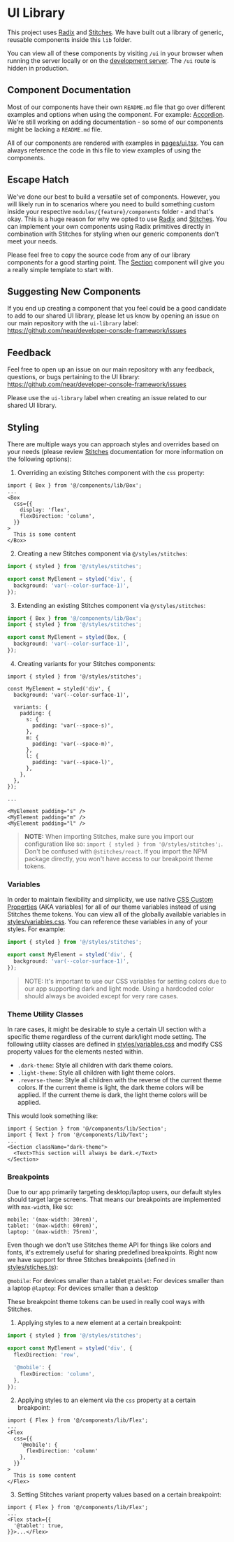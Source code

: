 # UI Library

This project uses [Radix](https://www.radix-ui.com/) and [Stitches](https://stitches.dev/). We have built out a library of generic, reusable components inside this `lib` folder.

You can view all of these components by visiting `/ui` in your browser when running the server locally or on the [development server](https://core.dev.console.pagoda.co/ui). The `/ui` route is hidden in production.

## Component Documentation

Most of our components have their own `README.md` file that go over different examples and options when using the component. For example: [Accordion](./Accordion/README.md). We're still working on adding documentation - so some of our components might be lacking a `README.md` file.

All of our components are rendered with examples in [pages/ui.tsx](../../pages/ui.tsx). You can always reference the code in this file to view examples of using the components.

## Escape Hatch

We've done our best to build a versatile set of components. However, you will likely run in to scenarios where you need to build something custom inside your respective `modules/{feature}/components` folder - and that's okay. This is a huge reason for why we opted to use [Radix](https://www.radix-ui.com/) and [Stitches](https://stitches.dev/). You can implement your own components using Radix primitives directly in combination with Stitches for styling when our generic components don't meet your needs.

Please feel free to copy the source code from any of our library components for a good starting point. The [Section](./Section/) component will give you a really simple template to start with.

## Suggesting New Components

If you end up creating a component that you feel could be a good candidate to add to our shared UI library, please let us know by opening an issue on our main repository with the `ui-library` label: https://github.com/near/developer-console-framework/issues

## Feedback

Feel free to open up an issue on our main repository with any feedback, questions, or bugs pertaining to the UI library: https://github.com/near/developer-console-framework/issues

Please use the `ui-library` label when creating an issue related to our shared UI library.

## Styling

There are multiple ways you can approach styles and overrides based on your needs (please review [Stitches](https://stitches.dev/) documentation for more information on the following options):

1. Overriding an existing Stitches component with the `css` property:

```tsx
import { Box } from '@/components/lib/Box';
...
<Box
  css={{
    display: 'flex',
    flexDirection: 'column',
  }}
>
  This is some content
</Box>
```

2. Creating a new Stitches component via `@/styles/stitches`:

```ts
import { styled } from '@/styles/stitches';

export const MyElement = styled('div', {
  background: 'var(--color-surface-1)',
});
```

3. Extending an existing Stitches component via `@/styles/stitches`:

```ts
import { Box } from '@/components/lib/Box';
import { styled } from '@/styles/stitches';

export const MyElement = styled(Box, {
  background: 'var(--color-surface-1)',
});
```

4. Creating variants for your Stitches components:

```tsx
import { styled } from '@/styles/stitches';

const MyElement = styled('div', {
  background: 'var(--color-surface-1)',

  variants: {
    padding: {
      s: {
        padding: 'var(--space-s)',
      },
      m: {
        padding: 'var(--space-m)',
      },
      l: {
        padding: 'var(--space-l)',
      },
    },
  },
});

...

<MyElement padding="s" />
<MyElement padding="m" />
<MyElement padding="l" />
```

> **NOTE:** When importing Stitches, make sure you import our configuration like so: `import { styled } from '@/styles/stitches';`. Don't be confused with `@stitches/react`. If you import the NPM package directly, you won't have access to our breakpoint theme tokens.

### Variables

In order to maintain flexibility and simplicity, we use native [CSS Custom Properties](https://developer.mozilla.org/en-US/docs/Web/CSS/--*) (AKA variables) for all of our theme variables instead of using Stitches theme tokens. You can view all of the globally available variables in [styles/variables.css](../../styles/variables.css). You can reference these variables in any of your styles. For example:

```ts
import { styled } from '@/styles/stitches';

export const MyElement = styled('div', {
  background: 'var(--color-surface-1)',
});
```

> NOTE: It's important to use our CSS variables for setting colors due to our app supporting dark and light mode. Using a hardcoded color should always be avoided except for very rare cases.

### Theme Utility Classes

In rare cases, it might be desirable to style a certain UI section with a specific theme regardless of the current dark/light mode setting. The following utility classes are defined in [styles/variables.css](../../styles/variables.css) and modify CSS property values for the elements nested within.

- `.dark-theme`: Style all children with dark theme colors.
- `.light-theme`: Style all children with light theme colors.
- `.reverse-theme`: Style all children with the reverse of the current theme colors. If the current theme is light, the dark theme colors will be applied. If the current theme is dark, the light theme colors will be applied.

This would look something like:

```tsx
import { Section } from '@/components/lib/Section';
import { Text } from '@/components/lib/Text';
...
<Section className="dark-theme">
  <Text>This section will always be dark.</Text>
</Section>
```

### Breakpoints

Due to our app primarily targeting desktop/laptop users, our default styles should target large screens. That means our breakpoints are implemented with `max-width`, like so:

```
mobile: '(max-width: 30rem)',
tablet: '(max-width: 60rem)',
laptop: '(max-width: 75rem)',
```

Even though we don't use Stitches theme API for things like colors and fonts, it's extremely useful for sharing predefined breakpoints. Right now we have support for three Stitches breakpoints (defined in [styles/stiches.ts](../../styles/stitches.ts)):

`@mobile`: For devices smaller than a tablet
`@tablet`: For devices smaller than a laptop
`@laptop`: For devices smaller than a desktop

These breakpoint theme tokens can be used in really cool ways with Stitches.

1. Applying styles to a new element at a certain breakpoint:

```ts
import { styled } from '@/styles/stitches';

export const MyElement = styled('div', {
  flexDirection: 'row',

  '@mobile': {
    flexDirection: 'column',
  },
});
```

2. Applying styles to an element via the `css` property at a certain breakpoint:

```tsx
import { Flex } from '@/components/lib/Flex';
...
<Flex
  css={{
    '@mobile': {
      flexDirection: 'column'
    },
  }}
>
  This is some content
</Flex>
```

3. Setting Stitches variant property values based on a certain breakpoint:

```tsx
import { Flex } from '@/components/lib/Flex';
...
<Flex stack={{
  '@tablet': true,
}}>...</Flex>
```
